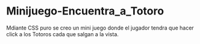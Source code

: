 # Minijuego-Encuentra_a_Totoro

Mdiante CSS puro se creo un mini juego donde el jugador tendra que hacer click a los Totoros cada que salgan a la vista.

